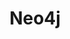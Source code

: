 ---
title: Neo4j
isOfficial: true
categories:
  - nosql-database
docs:
  - id: java
    url: https://java.testcontainers.org/modules/databases/neo4j/
    example: |
      ```java
      var neo4j = new Neo4jContainer<>(DockerImageName.parse("neo4j:4.4"));
      neo4j.start();
      ```
  - id: go
    url: https://golang.testcontainers.org/modules/neo4j/
    example: |
      ```go
      neo4jContainer, err := neo4j.RunContainer(ctx,
        testcontainers.WithImage("neo4j:4.4"),
        neo4j.WithAdminPassword("letmein!"),
        neo4j.WithLabsPlugin(neo4j.Apoc),
      )
      ```
  - id: dotnet
    url: https://www.nuget.org/packages/Testcontainers.Neo4j
    example: |
      ```csharp
      var neo4jContainer = new Neo4jBuilder()
        .WithImage("neo4j:5.4")
        .Build();
      await neo4jContainer.StartAsync();
      ```
  - id: nodejs
    url: https://node.testcontainers.org/modules/neo4j/
    example: |
      ```javascript
      const container = await new Neo4jContainer().start();
      ```
description: |
  Neo4j is a highly scalable open source graph database management system.
---